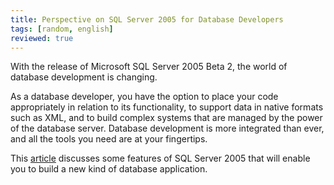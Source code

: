 ```yaml
---
title: Perspective on SQL Server 2005 for Database Developers
tags: [random, english]
reviewed: true
---
```

With the release of Microsoft SQL Server 2005 Beta 2, the world of database development is changing. 

As a database developer, you have the option to place your code appropriately in relation to its functionality, to support data in native formats such as XML, and to build complex systems that are managed by the power of the database server. Database development is more integrated than ever, and all the tools you need are at your fingertips.  
  
This [article](https://web.archive.org/web/20041209092328/http://www.microsoft.com/spanish/msdn/articulos/archivo/100904/voices/13SQLServer2005forDesarrolladorBase.asp) discusses some features of SQL Server 2005 that will enable you to build a new kind of database application.  
